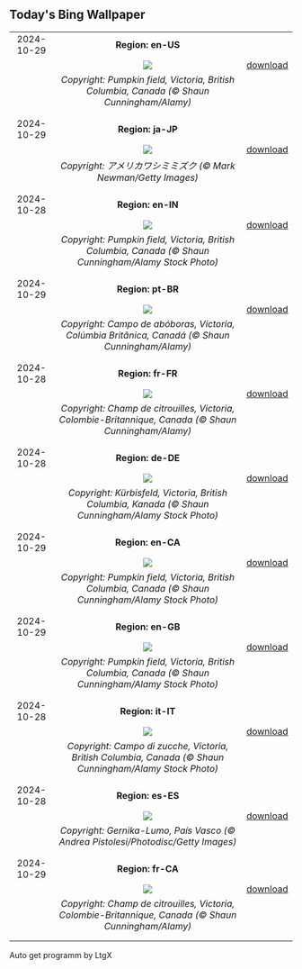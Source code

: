 ## Today's Bing Wallpaper
|      |      |      |
| :----: | :----: | :----: |
|2024-10-29|**Region: en-US**||
||![](https://www.bing.com/th?id=OHR.PumpkinMist_EN-US3686565863_UHD.jpg&pid=hp&w=1152&h=648&rs=1&c=4)| [download](https://www.bing.com/th?id=OHR.PumpkinMist_EN-US3686565863_UHD.jpg)|
||*Copyright: Pumpkin field, Victoria, British Columbia, Canada (© Shaun Cunningham/Alamy)*
||
|||
|2024-10-29|**Region: ja-JP**||
||![](https://www.bing.com/th?id=OHR.GreatOwl_JA-JP6299309375_UHD.jpg&pid=hp&w=1152&h=648&rs=1&c=4)| [download](https://www.bing.com/th?id=OHR.GreatOwl_JA-JP6299309375_UHD.jpg)|
||*Copyright: アメリカワシミミズク (© Mark Newman/Getty Images)*
||
|||
|2024-10-28|**Region: en-IN**||
||![](https://www.bing.com/th?id=OHR.PumpkinMist_EN-IN1738754206_UHD.jpg&pid=hp&w=1152&h=648&rs=1&c=4)| [download](https://www.bing.com/th?id=OHR.PumpkinMist_EN-IN1738754206_UHD.jpg)|
||*Copyright: Pumpkin field, Victoria, British Columbia, Canada (© Shaun Cunningham/Alamy Stock Photo)*
||
|||
|2024-10-29|**Region: pt-BR**||
||![](https://www.bing.com/th?id=OHR.PumpkinMist_PT-BR5900196998_UHD.jpg&pid=hp&w=1152&h=648&rs=1&c=4)| [download](https://www.bing.com/th?id=OHR.PumpkinMist_PT-BR5900196998_UHD.jpg)|
||*Copyright: Campo de abóboras, Victoria, Colúmbia Britânica, Canadá (© Shaun Cunningham/Alamy)*
||
|||
|2024-10-28|**Region: fr-FR**||
||![](https://www.bing.com/th?id=OHR.PumpkinMist_FR-FR4008635206_UHD.jpg&pid=hp&w=1152&h=648&rs=1&c=4)| [download](https://www.bing.com/th?id=OHR.PumpkinMist_FR-FR4008635206_UHD.jpg)|
||*Copyright: Champ de citrouilles, Victoria, Colombie-Britannique, Canada (© Shaun Cunningham/Alamy)*
||
|||
|2024-10-28|**Region: de-DE**||
||![](https://www.bing.com/th?id=OHR.PumpkinMist_DE-DE2695575540_UHD.jpg&pid=hp&w=1152&h=648&rs=1&c=4)| [download](https://www.bing.com/th?id=OHR.PumpkinMist_DE-DE2695575540_UHD.jpg)|
||*Copyright: Kürbisfeld, Victoria, British Columbia, Kanada (© Shaun Cunningham/Alamy Stock Photo)*
||
|||
|2024-10-29|**Region: en-CA**||
||![](https://www.bing.com/th?id=OHR.PumpkinMist_EN-CA5942039818_UHD.jpg&pid=hp&w=1152&h=648&rs=1&c=4)| [download](https://www.bing.com/th?id=OHR.PumpkinMist_EN-CA5942039818_UHD.jpg)|
||*Copyright: Pumpkin field, Victoria, British Columbia, Canada (© Shaun Cunningham/Alamy Stock Photo)*
||
|||
|2024-10-29|**Region: en-GB**||
||![](https://www.bing.com/th?id=OHR.PumpkinMist_EN-GB3442164474_UHD.jpg&pid=hp&w=1152&h=648&rs=1&c=4)| [download](https://www.bing.com/th?id=OHR.PumpkinMist_EN-GB3442164474_UHD.jpg)|
||*Copyright: Pumpkin field, Victoria, British Columbia, Canada (© Shaun Cunningham/Alamy Stock Photo)*
||
|||
|2024-10-28|**Region: it-IT**||
||![](https://www.bing.com/th?id=OHR.PumpkinMist_IT-IT9256406866_UHD.jpg&pid=hp&w=1152&h=648&rs=1&c=4)| [download](https://www.bing.com/th?id=OHR.PumpkinMist_IT-IT9256406866_UHD.jpg)|
||*Copyright: Campo di zucche, Victoria, British Columbia, Canada (© Shaun Cunningham/Alamy Stock Photo)*
||
|||
|2024-10-28|**Region: es-ES**||
||![](https://www.bing.com/th?id=OHR.GernikaAgriculturalFair_ES-ES3036304498_UHD.jpg&pid=hp&w=1152&h=648&rs=1&c=4)| [download](https://www.bing.com/th?id=OHR.GernikaAgriculturalFair_ES-ES3036304498_UHD.jpg)|
||*Copyright: Gernika-Lumo, País Vasco (© Andrea Pistolesi/Photodisc/Getty Images)*
||
|||
|2024-10-29|**Region: fr-CA**||
||![](https://www.bing.com/th?id=OHR.PumpkinMist_FR-CA3413645612_UHD.jpg&pid=hp&w=1152&h=648&rs=1&c=4)| [download](https://www.bing.com/th?id=OHR.PumpkinMist_FR-CA3413645612_UHD.jpg)|
||*Copyright: Champ de citrouilles, Victoria, Colombie-Britannique, Canada (© Shaun Cunningham/Alamy)*
||
|||

Auto get programm by LtgX
